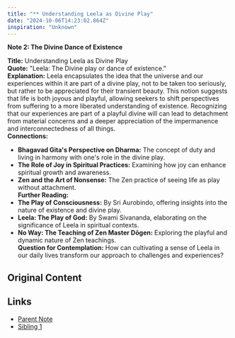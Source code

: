 ```yaml
---
title: "** Understanding Leela as Divine Play"
date: "2024-10-06T14:23:02.864Z"
inspiration: "Unknown"
---
```


**Note 2: The Divine Dance of Existence**

**Title:** Understanding Leela as Divine Play  
**Quote:** "Leela: The Divine play or dance of existence."  
**Explanation:** Leela encapsulates the idea that the universe and our experiences within it are part of a divine play, not to be taken too seriously, but rather to be appreciated for their transient beauty. This notion suggests that life is both joyous and playful, allowing seekers to shift perspectives from suffering to a more liberated understanding of existence. Recognizing that our experiences are part of a playful divine will can lead to detachment from material concerns and a deeper appreciation of the impermanence and interconnectedness of all things.  
**Connections:**  
- **Bhagavad Gita's Perspective on Dharma:** The concept of duty and living in harmony with one's role in the divine play.  
- **The Role of Joy in Spiritual Practices:** Examining how joy can enhance spiritual growth and awareness.  
- **Zen and the Art of Nonsense:** The Zen practice of seeing life as play without attachment.  
**Further Reading:**  
- **The Play of Consciousness:** By Sri Aurobindo, offering insights into the nature of existence and divine play.  
- **Leela: The Play of God:** By Swami Sivananda, elaborating on the significance of Leela in spiritual contexts.  
- **No Way: The Teaching of Zen Master Dōgen:** Exploring the playful and dynamic nature of Zen teachings.  
**Question for Contemplation:** How can cultivating a sense of Leela in our daily lives transform our approach to challenges and experiences?

## Original Content



## Links

- [Parent Note](/parent-note.md)
- [Sibling 1](/zettel1.md)
